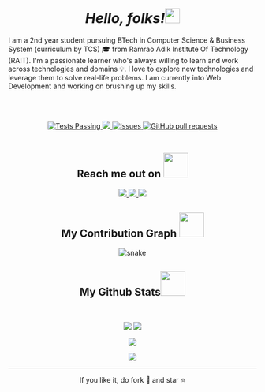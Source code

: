 <!-- @@ -1,3 +1,5 @@ -->

<h1 align="center"><em><strong> Hello, folks!</strong></em><img src="https://raw.githubusercontent.com/MartinHeinz/MartinHeinz/master/wave.gif" width="30px"></h1>
I am a 2nd year student pursuing BTech in Computer Science & Business System (curriculum by TCS) 🎓 from Ramrao Adik Institute Of Technology (RAIT). I'm a passionate learner who's always willing to learn and work across technologies and domains 💡. I love to explore new technologies and leverage them to solve real-life problems. I am currently into Web Development and working on brushing up my skills.



<br> </br>
 <p align="center">
    <a href="https://github.com/AryanKunwar02/github-readme-stats/actions">
      <img alt="Tests Passing" src="https://github.com/anuraghazra/github-readme-stats/workflows/Test/badge.svg" />
    </a>
    <a href="https://codecov.io/gh/AryanKunwar02/github-readme-stats">
      <img src="https://codecov.io/gh/AryanKunwar02/github-readme-stats/branch/master/graph/badge.svg" />
    </a>
    <a href="https://github.com/AryanKunwar02/github-readme-stats/issues">
      <img alt="Issues" src="https://img.shields.io/github/issues/AryanKunwar02/github-readme-stats?color=0088ff" />
    </a>
    <a href="https://github.com/AryanKunwar02/github-readme-stats/pulls">
      <img alt="GitHub pull requests" src="https://img.shields.io/github/issues-pr/AryanKunwar02/github-readme-stats?color=0088ff" />
    </a>
    <br />
    <br />
<!--     <a href="https://a.paddle.com/v2/click/16413/119403?link=1227">
      <img src="https://img.shields.io/badge/Supported%20by-VSCode%20Power%20User%20%E2%86%92-gray.svg?colorA=655BE1&colorB=4F44D6&style=for-the-badge"/>
    </a>
    <a href="https://a.paddle.com/v2/click/16413/119403?link=2345">
      <img src="https://img.shields.io/badge/Supported%20by-Node%20Cli.com%20%E2%86%92-gray.svg?colorA=61c265&colorB=4CAF50&style=for-the-badge"/>
    </a> -->
  </p>

<p align="center">

</p align="center">
<!-- @@ -38,7 +40,6 @@ -->
<h2 align="center">Reach me out on <img src="https://media0.giphy.com/media/jqNPzdTTxQfOgOqpO4/source.gif" width="50"></h2>

<p align="center">

<!-- <img src="https://img.shields.io/badge/-aryan-purple?style=flat-square&logo=instagram&logoColor=white&link=https://www.instagram.com/pinkdogg307/"/> -->
<a href="mailto: aryankunwarr@gmail.com">
 <img src="https://img.shields.io/badge/-aryankunwar-c14438?style=flat-square&logo=Gmail&logoColor=white&link=mailto:aryankunwarr@gmail.com"/>
</a>
<a href="https://www.linkedin.com/in/aryan-kunwar-9a6219209/">
 <img src="https://img.shields.io/badge/-aryankunwar-blue?style=flat-square&logo=Linkedin&logoColor=white&link=https://www.linkedin.com/in/aryan-kunwar-9a6219209/"/>
</a>
 <a href="https://twitter.com/AryanKunwar10">
 <img src="https://img.shields.io/badge/-aryankunwar10-blue?style=flat-square&logo=twitter&logoColor=white&link=https://twitter.com/aryankunwar10"/>
</a>
</p>
<h2 align="center">
  My Contribution Graph <img src="https://media.giphy.com/media/xUA7aZeLE2e0P7Znz2/giphy.gif" width="50">
</h2>
<p align="center">
  <img src="https://github.com/ritik307/ritik307/raw/output/github-contribution-grid-snake.svg" alt="snake"></center>
</p>
<h2 align="center">
  My Github Stats<img src="https://media.giphy.com/media/VgCDAzcKvsR6OM0uWg/giphy.gif" width="50">
</h2>
 
<br>
<p align = "center">
  <img  src = "https://github-readme-stats.vercel.app/api?username=AryanKunwar02&show_icons=true&theme=radical&line_height=27">
  <img src = "https://github-readme-stats.vercel.app/api/top-langs/?username=AryanKunwar02&hide=html,css,java,shaderlab,kotlin,hlsl&theme=radical">
</p>
<p align = "center">
 <img  src="https://github-readme-streak-stats.herokuapp.com/?user=AryanKunwar02&show_icons=true&locale=en&layout=compact&theme=radical&line_height=0" />
</p> 
<p align = "center">
 <img src="https://activity-graph.herokuapp.com/graph?username=AryanKunwar02&theme=redical">
</p> 
<hr>
<p align="center">If you like it, do fork 🍴 and star ⭐</p>




